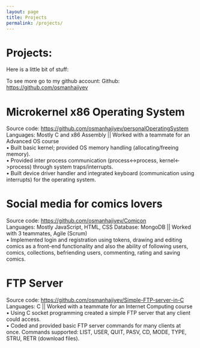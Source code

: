 ```yaml
---
layout: page
title: Projects
permalink: /projects/
---
```


<h1>Projects:</h1>

Here is a little bit of stuff: <br />	

To see more go to my github account:
Github: <a href="https://github.com/osmanhajiyev">https://github.com/osmanhajiyev</a> <br />	

<h1>Microkernel x86 Operating System 	  </h1>                      				
Source code: <a href="https://github.com/osmanhajiyev/personalOperatingSystem">https://github.com/osmanhajiyev/personalOperatingSystem</a> <br />	
Languages: Mostly C and x86 Assembly || Worked with a teammate for an Advanced OS course <br />	
•	Built basic kernel; provided OS memory handling (allocating/freeing memory). <br />	
•	Provided inter process communication (process<->process, kernel<->process) through system traps/interrupts. <br />	
•	Built device driver handler and integrated keyboard (communication using interrupts) for the operating system. <br />	

<h1>Social media for comics lovers	</h1>       				                
Source code: <a href="https://github.com/osmanhajiyev/Comicon">https://github.com/osmanhajiyev/Comicon</a> <br />	
Languages: Mostly JavaScript, HTML, CSS Database: MongoDB || Worked with 3 teammates, Agile (Scrum)  <br />	
•	Implemented login and registration using tokens, drawing and editing comics as a front-end functionality and also the ability of following users, comics, collections, befriending users, commenting, rating and saving comics. <br />	

<h1>FTP Server</h1>           	       			
Source code: <a href="https://github.com/osmanhajiyev/Simple-FTP-server-in-C">https://github.com/osmanhajiyev/Simple-FTP-server-in-C</a> <br />	
Languages: C || Worked with a teammate for an Internet Computing course <br />	
•	Using C socket programming created a simple FTP server that any client could access. <br />	
•	Coded and provided basic FTP server commands for many clients at once. Commands supported: LIST, USER, QUIT, PASV, CD, MODE, TYPE, STRU, RETR (download files). <br />	
